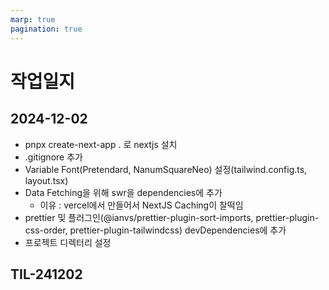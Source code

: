 ```yaml
---
marp: true
pagination: true
---
```


# 작업일지

## 2024-12-02

- pnpx create-next-app . 로 nextjs 설치
- .gitignore 추가
- Variable Font(Pretendard, NanumSquareNeo) 설정(tailwind.config.ts, layout.tsx)
- Data Fetching을 위해 swr을 dependencies에 추가
  - 이유 : vercel에서 만들어서 NextJS Caching이 찰떡임
- prettier 및 플러그인(@ianvs/prettier-plugin-sort-imports, prettier-plugin-css-order, prettier-plugin-tailwindcss) devDependencies에 추가
- 프로젝트 디렉터리 설정

## TIL-241202
